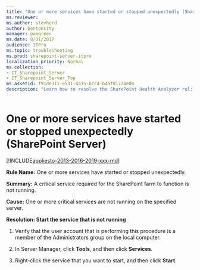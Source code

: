 ```yaml
---
title: "One or more services have started or stopped unexpectedly (SharePoint Server)"
ms.reviewer: 
ms.author: stevhord
author: bentoncity
manager: pamgreen
ms.date: 8/31/2017
audience: ITPro
ms.topic: troubleshooting
ms.prod: sharepoint-server-itpro
localization_priority: Normal
ms.collection:
- IT_Sharepoint_Server
- IT_Sharepoint_Server_Top
ms.assetid: f91de311-e531-4a15-bcc4-b4af01774e0b
description: "Learn how to resolve the SharePoint Health Analyzer rul: eOne or more services have started or stopped unexpectedly, for SharePoint Server."
---
```


# One or more services have started or stopped unexpectedly (SharePoint Server)

[!INCLUDE[appliesto-2013-2016-2019-xxx-md](../includes/appliesto-2013-2016-2019-xxx-md.md)]
  
 **Rule Name:** One or more services have started or stopped unexpectedly. 
  
 **Summary:** A critical service required for the SharePoint farm to function is not running. 
  
 **Cause:** One or more critical services are not running on the specified server. 
  
 **Resolution: Start the service that is not running**
  
1. Verify that the user account that is performing this procedure is a member of the Administrators group on the local computer.
    
2. In Server Manager, click **Tools**, and then click **Services**.
    
3. Right-click the service that you want to start, and then click **Start**.
    

